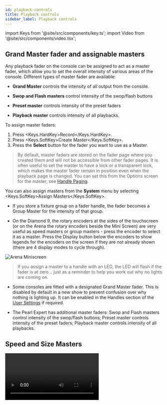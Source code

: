```yaml
---
id: playback-controls
title: Playback controls
sidebar_label: Playback controls
---
```


import Keys from '@site/src/components/key.ts';
import Video from '@site/src/components/video.tsx';


## Grand Master fader and assignable masters

Any playback fader on the console can be assigned to act as a master fader, which allow you to set the overall intensity of various areas of the console. Different types of master fader are available:

-   **Grand Master** controls the intensity of all output from the console.

-   **Swop and Flash masters** control intensity of the swop/flash buttons

-   **Preset master** controls intensity of the preset faders

-   **Playback master** controls intensity of all playbacks.

To assign master faders: 

1. Press <Keys.HardKey>Record</Keys.HardKey>.
2. Press <Keys.SoftKey>Create Master</Keys.SoftKey>. 
3. Press the **Select** button for the fader you want to use as a Master.

>   By default, master faders are stored on the fader page where you created them and will not be accessible from other fader pages. It is often useful to set the master to have a lock or a transparent lock, which makes the master fader remain in position even when the playback page is changed. You can set this from the Options screen for the master, see [Handle Paging](../cues/playback-options.md/#handle-tab).

You can also assign masters from the **System** menu by selecting <Keys.SoftKey>Assign Masters</Keys.SoftKey>.

- If you store a fixture group on a fader handle, the fader becomes a Group Master for the intensity of that group.

- On the Diamond 9, the rotary encoders at the sides of the touchscreen (or on the Arena the rotary encoders beside the Mini Screen) are very useful as speed masters or group masters - press the encoder to select it as a master. Press the Display button below the encoders to show legends for the encoders on the screen if they are not already shown
(there are 4 display modes to cycle through).

![Arena Miniscreen](/docs/images/Arena-Miniscreen.png)

>  If you assign a master to a handle with an LED, the LED will flash if the fader is at zero... just as a reminder to help you work out why no lights are coming on.

- Some consoles are fitted with a designated Grand Master fader. This is disabled by default in a new show to prevent confusion over why nothing is lighting up. It can be enabled in the Handles section of the [User Settings](../system-settings.md/user-settings#handles) if required.

- The Pearl Expert has additional master faders: Swop and Flash masters control intensity of the swop/flash buttons; Preset master controls intensity of the preset faders; Playback master controls intensity of all playbacks.


## Speed and Size Masters

<Video videoId="e5rQAmTCfs0" title="Speed and Size Masters" />

Playbacks can be assigned to a **Speed Master** and/or a **Size Master** which allow you to control the speed and size of shapes or effects stored in a cue (or in the case of chases, to modify the speed of the chase).

There are twelve possible Speed Masters and four Size Masters which allow you to separately control the parameters of different playbacks, if you need to – for example Rate Master 1 could be assigned to control position shapes, Rate Master 2 to dimmer shapes, and so on.

A playback is assigned to a Speed/Size Master by pressing <Keys.SoftKey>Effects</Keys.SoftKey> then <Keys.SoftKey>Speed Source</Keys.SoftKey> or <Keys.SoftKey>Size Source</Keys.SoftKey> in the playback Options. The following speed sources are available:

-   Free Run (default - no Speed Master. Effect runs at programmed speed)

-   BPM 1-8 (override the local speed with a fixed value from the master)

-   Rate 1-4 (proportionally modify the local speed using the master)

-   LocalClock - the playback is set to Tap Tempo mode and all other speed settings are ignored. Using Key Profiles you can assign one of the playback buttons to <Keys.SoftKey>Tap Tempo</Keys.SoftKey> mode, and then set the effect speed by tapping the button. Effects will synchronise to the tap.

There is also a **Rate Grand Master** which, if used, proportionally controls the speed of any effect or chase (whether or not they have a BPM or rate master assigned).

To use Speed or Size Masters you will need to assign some handles on the console to act as the Master faders:

1. Press <Keys.HardKey>Record</Keys.HardKey>.
2. Press <Keys.SoftKey>Create Master</Keys.SoftKey>.
3. From the softkeys select the type of master you want to create.
4. Press the **Select** button of the handle you want to be the master. 

-	On Pearl Expert or Tiger Touch 1, press <Keys.HardKey>Avo</Keys.HardKey> and <Keys.HardKey>Disk</Keys.HardKey> together to switch the console to System mode and select <Keys.SoftKey>Assign Masters</Keys.SoftKey>. 

-	Special key profile options are available to set what the buttons do on Speed Masters, BPM Masters default to Tap Tempo.

Speed or Size masters can have various scales, 0-100%, 0-200% and so on. A 0-200% scale would allow you to slow down and speed up the speed to double the programmed setting. Scales are set in normal (non-system) mode by pressing <Keys.HardKey>Options</Keys.HardKey> (or <Keys.SoftKey>Options</Keys.SoftKey> softkey) then press the Select button of the master.

### BPM master options

BPM masters can have multipliers or dividers set which allows you to vary how the tapped speed relates to the effect speed. To modify the options, press <Keys.HardKey>Options</Keys.HardKey> (or <Keys.SoftKey>Options</Keys.SoftKey> softkey) at the top level menu then press the **Select** button of the BPM master.

Normally the BPM master fader sets the BPM, and the multiplier is shown below. Tapping the **Select** button will also set the BPM or you can enter BPM on the keypad and press the **Select** button of the master to set it. This is how a BPM master looks
with the BPM set by the fader:<br/>
![BPM Master on playback](/docs/images/BPM-Master-on-playback.png)   

The <Keys.SoftKey>BPM On Fader</Keys.SoftKey>/<Keys.SoftKey>Multiplier on Fader</Keys.SoftKey> option sets the master so that the fader now controls the multiplier and the BPM is set by tapping. This is how the master looks when set to Multiplier on Fader:<br/>
![BPM Master multiplier on fader](/docs/images/BPM-Master-multiplier-on-fader.png)

The <Keys.SoftKey>Multiplier Scale</Keys.SoftKey> option now allows you to set the range of multipliers/dividers which can be set on the fader -- from x2-/2 to x32-/32.

The <Keys.SoftKey>Keep Multiplier On Tap</Keys.SoftKey>/<Keys.SoftKey>Reset Multiplier On Tap</Keys.SoftKey> option sets whether the multiplier should be reset to "x1" when a new speed is tapped.

In the Times tab of User Settings, there is an option "Compensate for Rate Grand Master" which comes into play if you have assigned a Rate
Grand Master set to less than 100%. If the option is On (default), a tapped tempo will come out at the speed you tapped and will not be scaled by the Rate Grand Master. If the option is Off, when you tap a
tempo, it would then be scaled down by the Rate Grand Master.

### Adjusting masters using the wheels

You can adjust Intensity, Size, Rate and BPM masters from the wheels by pressing <Keys.HardKey>Connect</Keys.HardKey> followed by the **Select** button of the master. This is useful for making fine adjustments to the setting of a master. For a BPM master you can also adjust "Edge Sync" which allows you to nudge the synchronisation forwards or backwards.

While a wheel is connected you can touch up or down in the wheel display area to nudge the value up or down. Pressing the <Keys.HardKey>@</Keys.HardKey> button for the
wheel opens a softkey menu where you can input a numerical value or <Keys.SoftKey>Release</Keys.SoftKey> the speed and multiplier to default values.

> Using [Key Profiles](../system-settings/key-profiles.md) you can set one of the buttons of the master to act as the "Connect" button.

## Playback Groups

Playbacks can be assigned to groups. This allows you to create a set of playbacks which automatically switch off other playbacks in the same group. This can be useful when you have playbacks setting colours on executor buttons so only the most recent playback stays active, or to make life easier when busking so you don’t end up with lots of playbacks fired which have superseded each other.

On a console with motorised faders, the faders for the killed playbacks will 
return to zero. Otherwise the LED in the playback’s select button will go 
out to show that the playback is now inactive.

### Creating a Playback Group

First open the Playback Groups workspace by double pressing <Keys.HardKey>Open/View</Keys.HardKey> then press <Keys.SoftKey>Playback Groups</Keys.SoftKey>
from the window select buttons.

![Empty playback groups workspace](/docs/images/Empty-playback-groups-workspace.png)

1.	Press the <Keys.ContextKey>+</Keys.ContextKey> button. This creates a new empty playback group in the left pane.
2.	Press the new group button (if this is your first group it will be <Keys.SoftKey>Playback Group 1</Keys.SoftKey>)
3.	Press the <Keys.ContextKey>Pencil</Keys.ContextKey> button at the bottom right of the window to place the group into edit mode.
4.	Select the playbacks to include in the group by pressing their select buttons once. 
The playbacks will appear in the workspace as you select them.
5.	Press <Keys.HardKey>Exit</Keys.HardKey> when you have finished adding playbacks.

![Empty playback groups workspace](/docs/images/Empty-playback-groups-workspace-2.png)

- The playback selection toggles while in edit mode so you can remove a playback by 
  pressing its select button again. You can also remove a playback by pressing its button 
  in the groups window while in edit mode.

- You can also create a playback group using the <Keys.HardKey>Group</Keys.HardKey> button – press <Keys.HardKey>Group</Keys.HardKey>, 
  <Keys.SoftKey>Playback Groups</Keys.SoftKey>, <Keys.SoftKey>Record playback group</Keys.SoftKey>. Then select the required playbacks 
  which will highlight, then press <Keys.SoftKey>Store</Keys.SoftKey>.

- You can set the legend or halo for a playback group by pressing the <Keys.SoftKey>Set Legend</Keys.SoftKey> 
  softkey then the group button in the left pane of the workspace.

- You can fire playbacks (when not in edit mode) by pressing the playback buttons in the Playback Groups window.

> When a playback is part of a group, an asterisk \* is shown at the end of the 
playback legend to help you remember which playbacks are in groups.

### Editing Which Playbacks are in a Playback Group

From the Playback Groups workspace, select the group to be edited on the left then 
press the <Keys.ContextKey>Pencil</Keys.ContextKey> button bottom right to edit it.

The playbacks in the group highlight and you can toggle them in and out of the group 
using their select buttons.

There are also softkeys to set the User Number and Legend for the group.

- To delete the entire playback group, press <Keys.HardKey>Delete</Keys.HardKey> then the group button in the left 
hand pane of the workspace. To confirm click the group button again, or click <Keys.SoftKey>Confirm</Keys.SoftKey>
or press <Keys.HardKey>Enter</Keys.HardKey>.

### Playback Group Options

For each group you can set how playbacks in the group will behave. From the Playback 
Groups workspace, select the group to be edited on the left then press the Options tab 
at the bottom of the workspace.

![Playback groups options workspace](/docs/images/Playback-groups-options-workspace.png)

- **Mutually Exclusive** switches the exclusive mode on and off. This allows you to temporarily disable the exclusive action of a group without deleting the group.
- **Kill Point** sets when other playbacks in the group will be killed when you fire a new playback:  
  <Keys.SoftKey>Fired</Keys.SoftKey> - as soon as the playback passes the trigger point  
  <Keys.SoftKey>Fade Completed</Keys.SoftKey> – when the new playback has completed its fade in time.

- **Kill Action** sets whether the playbacks being killed will use Release rules or not.  
  <Keys.SoftKey>Follow Playback</Keys.SoftKey> - each killed playback uses its own settings for release.  
  <Keys.SoftKey>Kill</Keys.SoftKey> - playbacks are always killed without any release.  
  <Keys.SoftKey>Release</Keys.SoftKey> – playbacks are always released using the settings in the mask and time below  
  <Keys.SoftKey>Release HTP</Keys.SoftKey> – HTP channels are released but LTP channels are killed.  
  
- **Release Mask**, **Release Time** allow you to override the release settings for killed playbacks. 
  If set to the default of <Keys.SoftKey>Playback</Keys.SoftKey> then the playback’s own settings are used. 

### Playback Group Workspace Display Options

Using the workspace options menu (<Keys.ContextKey>Cog</Keys.ContextKey> button at the top of the window) you can set three 
different display modes for the Playback Groups workspace:

&nbsp;<Keys.SoftKey>View Mode All</Keys.SoftKey> – 2 panes with group buttons on the left and all the playbacks in each group shown on the right

![Playback groups display mode 1](/docs/images/Playback-groups-display-mode-1.png)
 
&nbsp;<Keys.SoftKey>View Mode Single</Keys.SoftKey> – 2 panes with group buttons on the left, but only the playbacks in the currently selected group are shown on the right. Handy if you have groups with a lot of playbacks in each one.

![Playback groups display mode 2](/docs/images/Playback-groups-display-mode-2.png)
 
&nbsp;<Keys.SoftKey>View Mode Playbacks Only</Keys.SoftKey> – Single pane with just the playbacks for each group shown.

![Playback groups display mode 3](/docs/images/Playback-groups-display-mode-3.png)


## Fixture Group Masters

You can assign a fader to control the master intensity of each fixture group. To do this you simply save (or move) the group button to a handle
with a fader.

Press <Keys.HardKey>Options</Keys.HardKey> (or <Keys.SoftKey>Options</Keys.SoftKey> softkey) and then the **Select** button above the fader to set the fader mode to the following:
-   Scale master (proportional control). Scale masters can be set to variable scales of 100%, 200%, 400%, 600% and 1000%. The higher settings allow you to increase an intensity above its recorded level.
-   HTP (override level if higher than current output)
-   Limit (sets hard limit)
-   Take Over (place fixture and its intensity in programmer when level matched)
-   Disabled (ignore fader)

If the playback fader has a display area on the screen, the level and
mode of the master will be shown.

![Group Master](/docs/images/Group-Master.png)

When a group master is set to disabled or moved to a handle without a fader, it will become locked at the current fader level. Re-enable or move back to a fader to adjust the level.

Using [Key Profiles](../system-settings/key-profiles.md), you can set different behaviour for the buttons of a group master -- the Select and Flash buttons if it is on a fader handle, or the touch button if it's on screen.
-   Flash Fixtures -- flashes the dimmer level of fixtures in the group to the level set by the group master fader, while the button is held
-   Timed Flash -- as above, but fade in and out using fade times set using the "Edit Times" option for the group master
-   Flash Master -- flashes the group master fader to full
-   Timed Flash Master -- as above, but fade in and out using fade times
-   Swop fixtures -- like Flash Fixtures, but turn off all other fixtures that aren't in the group

If a Flash Master is configured, this will also master the group flash.

> You can release all masters by pressing <Keys.HardKey>Release</Keys.HardKey> then <Keys.SoftKey>Release All Masters</Keys.SoftKey>. This can be useful if something is being controlled by a master but you are not sure where it is.

## Scene Master

<Video videoId="zn_jd1zba7E" title="Scene Masters" />

The Scene Master allows you to preset an output state by firing a number of playbacks or making live changes, using the visualiser to see the effects but without anything happening on stage. When you are ready for the new state, you fade the Scene Master fader to the other end of its travel and the new state is output.

You assign a handle to be Scene Master by pressing <Keys.HardKey>Record</Keys.HardKey> then <Keys.SoftKey>Create Master</Keys.SoftKey> (or from the <Keys.SoftKey>Assign Masters</Keys.SoftKey> button on the **System** menu). 

The Diamond 9 has a dedicated T-bar control and buttons for Scene Master, with an associated display to show the status.

The Scene Master is set to Live mode by default which means that all changes are immediately output as usual.

![Scene Master (Live)](/docs/images/Scene-Master-Live.png)

To **enter** preset mode, press the **Select** button of the Scene Master (or <Keys.HardKey>Enter/B</Keys.HardKey> below the T-bar on the Diamond 9). The display above the master will show "Preset" and the background turns purple. To **exit** preset mode and return to normal live operation, press the **Select** button again (or <Keys.HardKey>Exit/A</Keys.HardKey> below the T-bar on the Diamond 9).

![Scene Master (Preset)](/docs/images/Scene-Master-Preset.png)

Once you have entered preset mode, any changes you make - firing playbacks, stepping cue lists, applying palettes and so on - will only be shown on the visualiser and won't change the output. Everything you change for the preset will also turn purple on its display.

You can now smoothly fade all your preset changes to the output by fading the Scene Master to the other end of its travel.
If times are programmed for cues or palettes they will also run. Once the fader has reached the end of the travel, the new state is "committed" to the output, or you can press the flash button (<Keys.HardKey>Commit</Keys.HardKey> on Diamond 9) to manually commit the new state. The Scene Master will remain in Preset mode until you change back to Live mode.

Normally the Scene Master will auto-reverse so you can just keep
presetting new states, moving the fader alternately up and down. You can
also set it to require you to move it back to zero each time - press <Keys.HardKey>Options</Keys.HardKey> (or <Keys.SoftKey>Options</Keys.SoftKey> softkey) then the **Select** button of the master to change the options:

-   &nbsp;<Keys.SoftKey>Auto Commit and Invert</Keys.SoftKey> Commits the changes once the fader has
    reached the end of travel. You can then preset a new state and fade
    the fader the other way to output it.

-   &nbsp;<Keys.SoftKey>Auto Commit</Keys.SoftKey> You always have to fade from 0 to 100% to output the
    new state. The changes are committed at 100% and you then have to
    lower the fader to 0% to preset the next state.

-   &nbsp;<Keys.SoftKey>Manual Commit</Keys.SoftKey> The new state does not commit at 100% and if you
    move the fader back to 0 the output state will go back to what it
    was before. You need to manually commit the changes using the flash
    button (the button can be changed using Key Profiles).

On the Diamond 9, there are additional Scene Master buttons <Keys.HardKey>Reset</Keys.HardKey> which clears all preset changes back to the current live state, and <Keys.HardKey>Preload</Keys.HardKey> which acts like a normal preload button for the preset changes, loading the LTP attributes.

A Scene Master can also be set on executor buttons or touch buttons in
the Playbacks workspace. In this case, hold <Keys.HardKey>Avo</Keys.HardKey> (or Release) and
press the button to enter or exit preset mode, and press the button on
its own to commit the preset to the output, You can view the state of
the Master by opening the Static Playbacks workspace.

You can assign the handle buttons to do different things using Key Profiles -
the options are Exit scene mode, Enter scene mode, Commit changes,
Commit changes and exit scene mode, Enter or Exit scene mode, Enter or
commit scene mode.

- On Pearl Expert and Tiger Touch 1, you set a handle to Scene Master by switching to System mode using <Keys.HardKey>Avo</Keys.HardKey> and <Keys.HardKey>Disk</Keys.HardKey> together, then select <Keys.SoftKey>Assign Masters</Keys.SoftKey>. 

## Flash and swop buttons

Normally the Flash and Select buttons on a playback are set up so that
pressing Flash will flash, and pressing Select will swop (solo) the playback. 

- Flash adds the playback into the current output
- Swop turns off all other intensity output

The Flash button can also be set to Timed Flash which will use the
pre-programmed timings of the cue when flashing -- for normal flash mode
the timings are ignored.

You can reallocate the functions of the Flash and Select buttons on
the console using [Key Profiles](../system-settings/key-profiles.md). A useful
alternative function is Preload which allows you to pre-position the
attributes of the fixtures before you raise the playback fader, which is
handy for avoiding unwanted movements (any fixtures which are already
active in another playback will not change when you use Preload). You
can also allocate Go and Stop buttons for cue lists and chases. To
quickly change the key profile, hold <Keys.HardKey>Avo</Keys.HardKey> and press <Keys.SoftKey>Edit Key
Profile</Keys.SoftKey>. The Sapphire Touch also has a configurable Black button for
each fader, and a virtual fader (on the touch screen) can also have a black button.

![Playback Faders with key profiles applied](/docs/images/Playback-Faders-with-key-profiles-applied.png)

The screen relating to each playback fader
shows the allocated function of the Select and Flash buttons.

## Playback priority

[You can set playbacks to high priority](../cues/playback-options.md#playback-tab) if you do not want them to be
overridden by other playbacks using the same fixtures. For example, if
you have a couple of fixtures acting as a spotlight, but they are also
programmed into some colour washes, you probably want the spotlight cue
to take priority over the colour washes.

## Virtual faders

If you need more playbacks and you're happy to operate them on a touchscreen fader, you can use the
Virtual Faders workspace window (double press <Keys.HardKey>Open/View</Keys.HardKey> then press <Keys.SoftKey>Virtual Faders</Keys.SoftKey> from the window
select buttons). 
This provides 10 more paged faders which work exactly the same as the hardware playback faders. 
A roller display at the left side allows you to select different pages.

![Virtual playbacks window](/docs/images/Virtual-Faders.png)

Press the <Keys.ContextKey>Cog</Keys.ContextKey> button at the top of the screen to

- Show or hide the page select roller

- Show or hide the blue, grey and black buttons

- Set how many faders are shown per page. This can be set to 5, 10 or 15 to match the playback fader
layout on the console hardware.

## Preset playbacks (Tiger Touch only)

On the Tiger Touch, as well as the 10 playback faders across the bottom
of the console, there are 10 further playbacks on the top right of the
console. These are not affected by the playback page buttons and so are
useful for memories you use a lot, such as par can washes, basic stage
illumination or smoke machines.

You can switch to different pages for the preset playbacks using a
factory-preloaded macro in two of the Macro/Executor buttons. This macro
is loaded with the Personality Library, if you do not see the page
macros you need to update the library.

## Locking a playback onto the same handle on every page

Sometimes you might want to keep a playback accessible on a handle no
matter which page you are on. The <Keys.SoftKey>Handle Paging</Keys.SoftKey> option in the <Keys.SoftKey>Options</Keys.SoftKey> menu lets you do that without having to copy the
playback onto multiple pages.

- &nbsp;<Keys.SoftKey>Locked</Keys.SoftKey> ensures the playback always appears on that handle no matter
what page is selected. Any other playbacks programmed on that handle on
other pages will not be accessible.

- &nbsp;<Keys.SoftKey>Transparent Lock</Keys.SoftKey> means the playback will appear on the current page
only if the handle is empty on that page. If the handle is in use on the
new page, then that playback will appear instead of the locked one. This
can be useful if you only need the locked playback to appear on certain
pages but wish to reuse the handle on other pages.

You can also lock Palettes stored on the grey handle buttons (Pearl Expert only), and macros
stored on the macro/executor buttons which is useful with the Macro page
change buttons.

Lock options are also available for master faders.

## Viewing active playbacks

The Active Playbacks window shows details of which playbacks are active.
This provides an easy way to see what is currently running. To open this
window double press <Keys.HardKey>Open/View</Keys.HardKey> then select <Keys.SoftKey>Active Playbacks</Keys.SoftKey>, or use the
shortcut <Keys.HardKey>Open/View</Keys.HardKey> + <Keys.HardKey>Off</Keys.HardKey>.

The top line of the button shows the page number and tells you where on
the desk the playback is stored. The second line shows the legend, and
the third line shows which attributes are affected by the playback.

![Active Playbacks Windown](/docs/images/Active-Playbacks-Window.png)

Click on a playback to instantly kill it. You can also press <Keys.SoftKey>Playback
Options</Keys.SoftKey> followed by the playback in this window to change parameters
of the playback.

## Busking with palettes

If you have not had as much programming time as you would have liked,
you might need to make up some additional effects during the show. This
is sometimes called "busking", and is where the fun starts!

You can create instant variations by recalling palette values to modify
your existing cues. Palette values can have fade times saved with them,
or you can set a fade at show time for added effect.

1. Select some fixtures which are already in use on stage.
2. Type "2" (or any time, in seconds) on the numeric keypad.
3. Touch a Palette button to recall a palette.
4. The selected fixtures will change to the new palette over a time of 2 seconds.

If the palette contains programmed times, you can change the Key Profile
of the palette button to set whether the programmed times will be used
or not. (Press <Keys.HardKey>Avo</Keys.HardKey> + <Keys.SoftKey>Key Profiles</Keys.SoftKey>, then <Keys.SoftKey>Palettes</Keys.SoftKey> to set
the key profile). Options are <Keys.SoftKey>Palette is fired ignoring its times</Keys.SoftKey> or <Keys.SoftKey>Palette is fired with its times</Keys.SoftKey>. A time entered
manually as above will always override a programmed time.

When a fade time is entered on the numeric keypad, you can also change
the [Fixture Overlap](../cues/cue-timing.md#fade-times-and-fixture-overlap)
using the <Keys.SoftKey>Overlap</Keys.SoftKey> softkey. This allows you to
create "roll" or "peel" effects when using a series of fixtures. With
overlap=100%, all fixtures change at the same time. If overlap=50%, the
second fixture will not start its fade until the first fixture is half
way (50%) through fading. The order of the fixtures is set by the order
in which you selected them.

If a fade time or an overlap are set this way they are applied only to 
the immediate next palette recall. If you want to use a certain time or
overlap for the next few palette recalls then set the values in the **Palettes menu**: press <Keys.HardKey>Palette</Keys.HardKey>, and set <Keys.SoftKey>Master Time</Keys.SoftKey> and <Keys.SoftKey>Master Overlap</Keys.SoftKey> with the softkeys. Also factory macros are provided
for some most common values, see [Master Time for Palettes](../palettes/timing-with-palettes.md#master-time-and-overlap-for-palettes).

If you apply a palette as a "Quick Palette" (i.e. without selecting any
fixtures) then it will be overridden by the next cue (so if you fade to
green using a Quick Palette, then fire a cue which sets those fixtures
blue, they will go blue). If you apply a palette after selecting
fixtures, it will go into the programmer and override any subsequent
cues until you press <Keys.HardKey>Clear</Keys.HardKey>.

When programming your palettes, group all the colour palettes in one
area of the console, position palettes in another area, and so on. This
helps you to find them when the show is running and the pressure is on.

If you are lighting a band, make position palettes for every person on
stage so you can spotlight them for those unplanned solos.

You can use the [Off](../controlling-fixtures.md#clearing-attributes-using-off) function when programming to set some cues to only affect position, and other cues to
set colours, gobos, add shapes, and so on. By combining two or more cues
you can produce a much wider range of effects than if all your cues set
all the attributes. However, for this to work well you need to make sure
you know what attribute is going to be affected by each cue; as if you
fire two "colour only" cues then nothing is going to light up.
